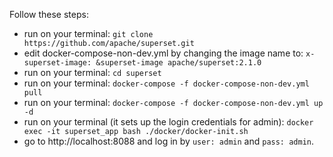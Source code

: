 
Follow these steps:
- run on your terminal: `git clone https://github.com/apache/superset.git`
- edit docker-compose-non-dev.yml by changing the image name to: `x-superset-image: &superset-image apache/superset:2.1.0`
- run on your terminal: `cd superset`
- run on your terminal:  `docker-compose -f docker-compose-non-dev.yml pull`
- run on your terminal: `docker-compose -f docker-compose-non-dev.yml up -d`
- run on your terminal (it sets up the login credentials for admin): `docker exec -it superset_app bash ./docker/docker-init.sh`
- go to http://localhost:8088 and log in by `user: admin` and `pass: admin`.
